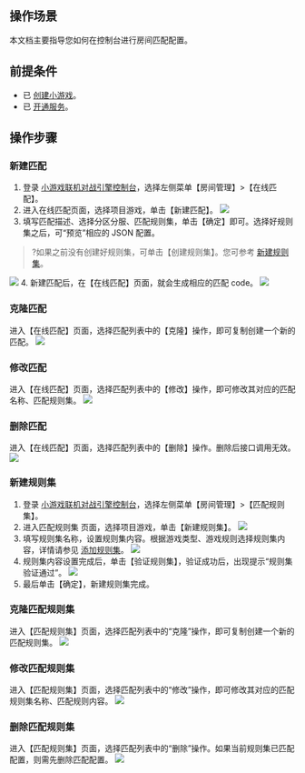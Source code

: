 ## 操作场景
本文档主要指导您如何在控制台进行房间匹配配置。


## 前提条件
- 已 [创建小游戏](https://cloud.tencent.com/document/product/1038/33299)。
- 已 [开通服务](https://cloud.tencent.com/document/product/1038/33299)。



## 操作步骤
### 新建匹配
1. 登录 [小游戏联机对战引擎控制台](https://console.cloud.tencent.com/mgobe)，选择左侧菜单【房间管理】>【在线匹配】。
2. 进入在线匹配页面，选择项目游戏，单击【新建匹配】。
![](https://main.qcloudimg.com/raw/509db3fc593a2b59d9b5adceefb485c8.png)
3. 填写匹配描述、选择分区分服、匹配规则集，单击【确定】即可。选择好规则集之后，可“预览”相应的 JSON 配置。
>?如果之前没有创建好规则集，可单击【创建规则集】。您可参考 [新建规则集](https://cloud.tencent.com/document/product/1038/34949#.E6.96.B0.E5.BB.BA.E8.A7.84.E5.88.99.E9.9B.86)。

![](https://main.qcloudimg.com/raw/f54d71702bb7e6607ffbbf49f2745832.png)
4. 新建匹配后，在【在线匹配】页面，就会生成相应的匹配 code。
![](https://main.qcloudimg.com/raw/32f066587533dddd3a4f82c27cf99d3f.png)

### 克隆匹配
进入【在线匹配】页面，选择匹配列表中的【克隆】操作，即可复制创建一个新的匹配。
![](https://main.qcloudimg.com/raw/b4b7c4fc938b4f19d7d1a98aa488b568.png)

### 修改匹配
进入【在线匹配】页面，选择匹配列表中的【修改】操作，即可修改其对应的匹配名称、匹配规则集。
![](https://main.qcloudimg.com/raw/56aa78fe6c0268e76d3b08582e3e1914.png)

### 删除匹配
进入【在线匹配】页面，选择匹配列表中的【删除】操作。删除后接口调用无效。
![](https://main.qcloudimg.com/raw/73bcc78b990c30ec9284c281130fdf3e.png)

### 新建规则集
1. 登录 [小游戏联机对战引擎控制台](https://console.cloud.tencent.com/mgobe)，选择左侧菜单【房间管理】>【匹配规则集】。
2. 进入匹配规则集 页面，选择项目游戏，单击【新建规则集】。
![](https://main.qcloudimg.com/raw/1069d99e8d650c1711e3a87b8f63c794.png)
3. 填写规则集名称，设置规则集内容。根据游戏类型、游戏规则选择规则集内容，详情请参见 [添加规则集](https://cloud.tencent.com/document/product/1038/34952)。
![](https://main.qcloudimg.com/raw/601f373565b54c4a492be451ffca3399.png)
4. 规则集内容设置完成后，单击【验证规则集】，验证成功后，出现提示“规则集验证通过”。
![](https://main.qcloudimg.com/raw/8374b62e87bc40550660282817bc5a3b.png)
5. 最后单击【确定】，新建规则集完成。


### 克隆匹配规则集
进入【匹配规则集】页面，选择匹配列表中的“克隆”操作，即可复制创建一个新的匹配规则集。
![](https://main.qcloudimg.com/raw/dbd4506e2ecc648cea109dfd4068c0f7.png)

### 修改匹配规则集
进入【匹配规则集】页面，选择匹配列表中的“修改”操作，即可修改其对应的匹配规则集名称、匹配规则内容。
![](https://main.qcloudimg.com/raw/e87f624745d7a1c61b4afbecef4e109f.png)

### 删除匹配规则集
进入【匹配规则集】页面，选择匹配列表中的“删除”操作。如果当前规则集已匹配配置，则需先删除匹配配置。
![](https://main.qcloudimg.com/raw/52286929d04214534c975ea0c27dea53.png)
